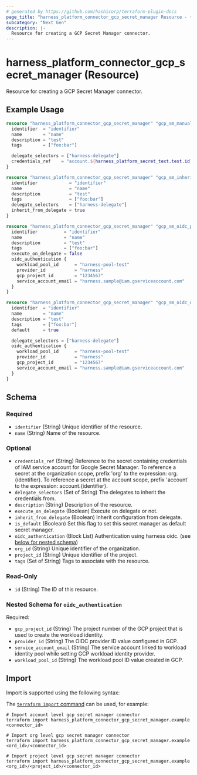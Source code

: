 ```yaml
---
# generated by https://github.com/hashicorp/terraform-plugin-docs
page_title: "harness_platform_connector_gcp_secret_manager Resource - terraform-provider-harness"
subcategory: "Next Gen"
description: |-
  Resource for creating a GCP Secret Manager connector.
---
```


# harness_platform_connector_gcp_secret_manager (Resource)

Resource for creating a GCP Secret Manager connector.

## Example Usage

```terraform
resource "harness_platform_connector_gcp_secret_manager" "gcp_sm_manual" {
  identifier  = "identifier"
  name        = "name"
  description = "test"
  tags        = ["foo:bar"]

  delegate_selectors = ["harness-delegate"]
  credentials_ref    = "account.${harness_platform_secret_text.test.id}"
}

resource "harness_platform_connector_gcp_secret_manager" "gcp_sm_inherit" {
  identifier            = "identifier"
  name                  = "name"
  description           = "test"
  tags                  = ["foo:bar"]
  delegate_selectors    = ["harness-delegate"]
  inherit_from_delegate = true
}

resource "harness_platform_connector_gcp_secret_manager" "gcp_sm_oidc_platform" {
  identifier          = "identifier"
  name                = "name"
  description         = "test"
  tags                = ["foo:bar"]
  execute_on_delegate = false
  oidc_authentication {
    workload_pool_id      = "harness-pool-test"
    provider_id           = "harness"
    gcp_project_id        = "1234567"
    service_account_email = "harness.sample@iam.gserviceaccount.com"
  }
}

resource "harness_platform_connector_gcp_secret_manager" "gcp_sm_oidc_delegate" {
  identifier  = "identifier"
  name        = "name"
  description = "test"
  tags        = ["foo:bar"]
  default     = true

  delegate_selectors = ["harness-delegate"]
  oidc_authentication {
    workload_pool_id      = "harness-pool-test"
    provider_id           = "harness"
    gcp_project_id        = "1234567"
    service_account_email = "harness.sample@iam.gserviceaccount.com"
  }
}
```

<!-- schema generated by tfplugindocs -->
## Schema

### Required

- `identifier` (String) Unique identifier of the resource.
- `name` (String) Name of the resource.

### Optional

- `credentials_ref` (String) Reference to the secret containing credentials of IAM service account for Google Secret Manager. To reference a secret at the organization scope, prefix 'org' to the expression: org.{identifier}. To reference a secret at the account scope, prefix 'account` to the expression: account.{identifier}.
- `delegate_selectors` (Set of String) The delegates to inherit the credentials from.
- `description` (String) Description of the resource.
- `execute_on_delegate` (Boolean) Execute on delegate or not.
- `inherit_from_delegate` (Boolean) Inherit configuration from delegate.
- `is_default` (Boolean) Set this flag to set this secret manager as default secret manager.
- `oidc_authentication` (Block List) Authentication using harness oidc. (see [below for nested schema](#nestedblock--oidc_authentication))
- `org_id` (String) Unique identifier of the organization.
- `project_id` (String) Unique identifier of the project.
- `tags` (Set of String) Tags to associate with the resource.

### Read-Only

- `id` (String) The ID of this resource.

<a id="nestedblock--oidc_authentication"></a>
### Nested Schema for `oidc_authentication`

Required:

- `gcp_project_id` (String) The project number of the GCP project that is used to create the workload identity.
- `provider_id` (String) The OIDC provider ID value configured in GCP.
- `service_account_email` (String) The service account linked to workload identity pool while setting GCP workload identity provider.
- `workload_pool_id` (String) The workload pool ID value created in GCP.

## Import

Import is supported using the following syntax:

The [`terraform import` command](https://developer.hashicorp.com/terraform/cli/commands/import) can be used, for example:

```shell
# Import account level gcp secret manager connector 
terraform import harness_platform_connector_gcp_secret_manager.example <connector_id>

# Import org level gcp secret manager connector 
terraform import harness_platform_connector_gcp_secret_manager.example <ord_id>/<connector_id>

# Import project level gcp secret manager connector 
terraform import harness_platform_connector_gcp_secret_manager.example <org_id>/<project_id>/<connector_id>
```
